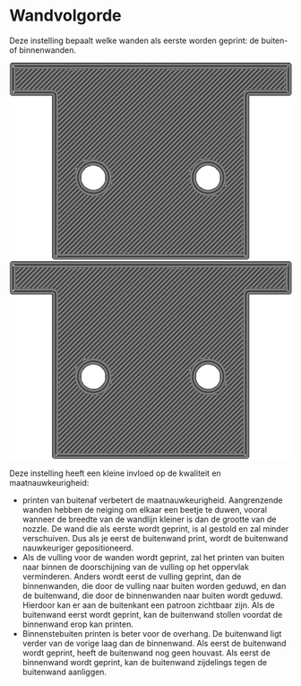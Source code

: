 Wandvolgorde
====
Deze instelling bepaalt welke wanden als eerste worden geprint: de buiten- of binnenwanden.

<!--screenshot {
"image_path": "outer_inset_first_disabled.gif",
"modellen": [{"script": "calendar_holder.scad"}],
"camerapositie": [0, 0, 120],
"instellingen": {
    "skin_outline_count": 0,
    "inset_direction": "inside_out"
},
"laag": 2,
"lijn": [0, 6, 12, 18, 25, 35, 41, 47, 54, 57, 61, 64, 65, 68, 72, 74, 77, 79, 80, 82, 86, 96, 102 , 108, 114, 125, 131, 137, 144],
"vertraging": 125,
"kleuren": 32
}-->
<!--screenshot {
"image_path": "outer_inset_first_enabled.gif",
"modellen": [{"script": "calendar_holder.scad"}],
"camerapositie": [0, 0, 120],
"instellingen": {
    "skin_outline_count": 0,
    "inset_direction": "outside_in"
},
"laag": 2,
"lijn": [0, 6, 12, 18, 25, 35, 41, 47, 54, 58, 61, 63, 64, 66, 70, 72, 76, 79, 80, 83, 88, 97, 103 , 109, 116, 125, 131, 137, 144],
"vertraging": 125,
"kleuren": 32
}-->
![De binnenwand wordt eerst geprint](../../../articles/images/outer_inset_first_disabled.gif)
![De buitenwand wordt eerst geprint](../../../articles/images/outer_inset_first_enabled.gif)

Deze instelling heeft een kleine invloed op de kwaliteit en maatnauwkeurigheid:
* printen van buitenaf verbetert de maatnauwkeurigheid. Aangrenzende wanden hebben de neiging om elkaar een beetje te duwen, vooral wanneer de breedte van de wandlijn kleiner is dan de grootte van de nozzle. De wand die als eerste wordt geprint, is al gestold en zal minder verschuiven. Dus als je eerst de buitenwand print, wordt de buitenwand nauwkeuriger gepositioneerd.
* Als de vulling voor de wanden wordt geprint, zal het printen van buiten naar binnen de doorschijning van de vulling op het oppervlak verminderen. Anders wordt eerst de vulling geprint, dan de binnenwanden, die door de vulling naar buiten worden geduwd, en dan de buitenwand, die door de binnenwanden naar buiten wordt geduwd. Hierdoor kan er aan de buitenkant een patroon zichtbaar zijn. Als de buitenwand eerst wordt geprint, kan de buitenwand stollen voordat de binnenwand erop kan printen.
* Binnenstebuiten printen is beter voor de overhang. De buitenwand ligt verder van de vorige laag dan de binnenwand. Als eerst de buitenwand wordt geprint, heeft de buitenwand nog geen houvast. Als eerst de binnenwand wordt geprint, kan de buitenwand zijdelings tegen de buitenwand aanliggen.